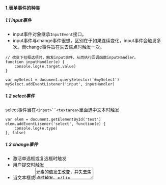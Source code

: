 #### 1.表单事件的种类
##### 1.1 input事件
- input事件对象继承`InputEvent`接口。
- input事件与change事件很想，区别在于如果连续变化，input事件会触发多次。而change事件旨在失去焦点时触发一次。
```
// 改变下拉框选项时，触发input事件，从而执行回调函数inputHandler。
function inputHandler(e) {
    console.log(e.target.value)
}

var mySelect = document.querySelector('#mySelect')
mySelect.addEventListener('input', inputHandler)
```

##### 1.2 select事件
select事件当在`<input>``<textarea>`里面选中文本时触发
```
var elem = document.getElementById('test')
elem.addEventLisener('select', function(e) {
    console.log(e.type)
}, false)
```

##### 1.3 change事件
- 激活单选框或复选框时触发
- 用户提交时触发
- 当文本框或<textarea>元素的值发生改变，并失去焦点时触发。
```
function changeEventHandler(event){
    console.log(event.target.value)
}
```

##### 1.4 invalid事件
表单校验事件。假如是必填项，没填，就会触发输入框的invalid事件。
```
<form>
    <input type="text" required oninvalid="console.log('invalid input')" />
    <button type="submit">提交</button>
</form>
```

##### 1.5 reset事件，submit事件
这两个事件发生在表单对象`form`上，而不是发生在表单的成员上。
- reset事件：当表单重置时触发
- submit事件：当表单数据想服务器提交时触发。

#### 2.InputEvent接口
`InputEvent`接口主要用来描述input事件的实例。该接口继承了Event接口，还定义了一些自己的实例属性和实例方法。

## 未完待续 2021/5/25